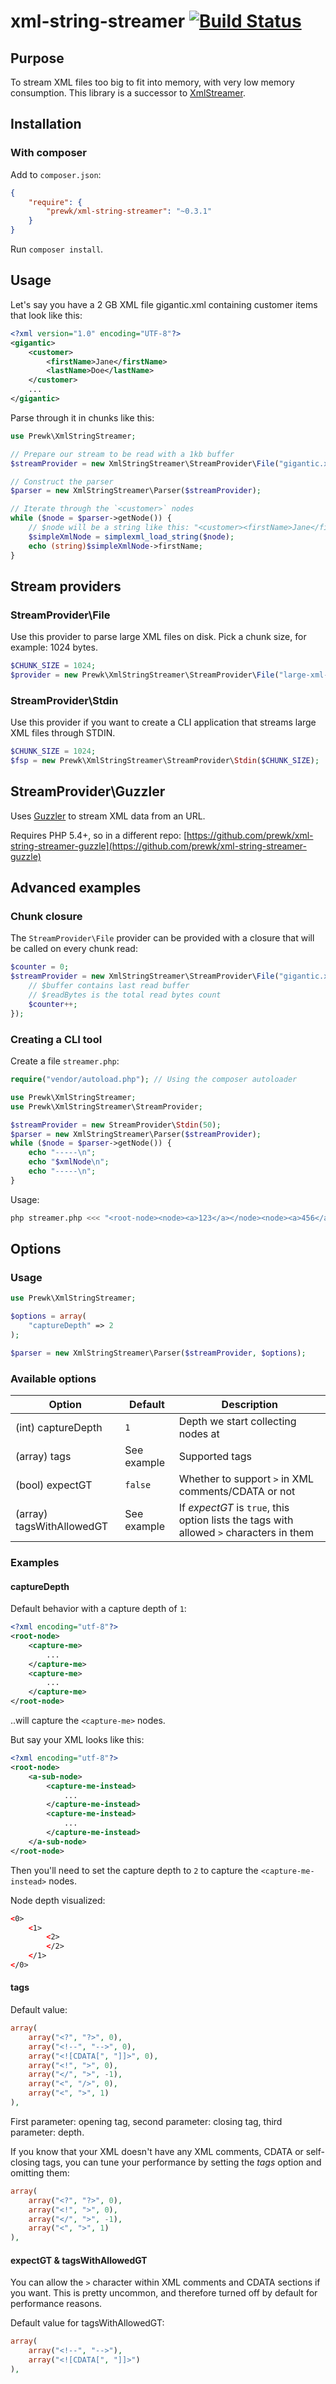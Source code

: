 xml-string-streamer [![Build Status](https://travis-ci.org/prewk/xml-string-streamer.svg?branch=master)](https://travis-ci.org/prewk/xml-string-streamer)
===================

Purpose
-------
To stream XML files too big to fit into memory, with very low memory consumption. This library is a successor to [XmlStreamer](https://github.com/prewk/XmlStreamer).

Installation
------------

### With composer

Add to `composer.json`:

````json
{
	"require": {
		"prewk/xml-string-streamer": "~0.3.1"
	}
}

````

Run `composer install`.

Usage
-----

Let's say you have a 2 GB XML file gigantic.xml containing customer items that look like this:

````xml
<?xml version="1.0" encoding="UTF-8"?>
<gigantic>
    <customer>
        <firstName>Jane</firstName>
        <lastName>Doe</lastName>
    </customer>
    ...
</gigantic>
````

Parse through it in chunks like this:

````php
use Prewk\XmlStringStreamer;

// Prepare our stream to be read with a 1kb buffer
$streamProvider = new XmlStringStreamer\StreamProvider\File("gigantic.xml", 1024);

// Construct the parser
$parser = new XmlStringStreamer\Parser($streamProvider);

// Iterate through the `<customer>` nodes
while ($node = $parser->getNode()) {
	// $node will be a string like this: "<customer><firstName>Jane</firstName><lastName>Doe</lastName></customer>"
	$simpleXmlNode = simplexml_load_string($node);
	echo (string)$simpleXmlNode->firstName;
}
````

Stream providers
---------

### StreamProvider\File

Use this provider to parse large XML files on disk. Pick a chunk size, for example: 1024 bytes.

````php
$CHUNK_SIZE = 1024;
$provider = new Prewk\XmlStringStreamer\StreamProvider\File("large-xml-file.xml", $CHUNK_SIZE);
````

### StreamProvider\Stdin

Use this provider if you want to create a CLI application that streams large XML files through STDIN.

````php
$CHUNK_SIZE = 1024;
$fsp = new Prewk\XmlStringStreamer\StreamProvider\Stdin($CHUNK_SIZE);
````

## StreamProvider\Guzzler

Uses [Guzzler](https://github.com/guzzle/guzzle) to stream XML data from an URL.

Requires PHP 5.4+, so in a different repo: [https://github.com/prewk/xml-string-streamer-guzzle](https://github.com/prewk/xml-string-streamer-guzzle)

Advanced examples
-----------------

### Chunk closure

The `StreamProvider\File` provider can be provided with a closure that will be called on every chunk read:

````php
$counter = 0;
$streamProvider = new XmlStringStreamer\StreamProvider\File("gigantic.xml", 1024, function($buffer, $readBytes) use (&$counter) {
	// $buffer contains last read buffer
	// $readBytes is the total read bytes count
	$counter++;
});
````

### Creating a CLI tool

Create a file `streamer.php`:

````php
require("vendor/autoload.php"); // Using the composer autoloader

use Prewk\XmlStringStreamer;
use Prewk\XmlStringStreamer\StreamProvider;

$streamProvider = new StreamProvider\Stdin(50);
$parser = new XmlStringStreamer\Parser($streamProvider);
while ($node = $parser->getNode()) {
    echo "-----\n";
    echo "$xmlNode\n";
    echo "-----\n";
}
````

Usage:

````sh
php streamer.php <<< "<root-node><node><a>123</a></node><node><a>456</a></node><node><a>789</a></node></root-node>"
````


Options
-------

### Usage

````php
use Prewk\XmlStringStreamer;

$options = array(
	"captureDepth" => 2
);

$parser = new XmlStringStreamer\Parser($streamProvider, $options);
````

### Available options

| Option | Default | Description |
| ------ | ------- | ----------- |
| (int) captureDepth | `1` | Depth we start collecting nodes at |
| (array) tags | See example | Supported tags |
| (bool) expectGT | `false` | Whether to support `>` in XML comments/CDATA or not |
| (array) tagsWithAllowedGT | See example | If _expectGT_ is `true`, this option lists the tags with allowed `>` characters in them |

### Examples

#### captureDepth

Default behavior with a capture depth of `1`:

````xml
<?xml encoding="utf-8"?>
<root-node>
	<capture-me>
		...
	</capture-me>
	<capture-me>
		...
	</capture-me>
</root-node>
````

..will capture the `<capture-me>` nodes.

But say your XML looks like this:

````xml
<?xml encoding="utf-8"?>
<root-node>
	<a-sub-node>
		<capture-me-instead>
			...
		</capture-me-instead>
		<capture-me-instead>
			...
		</capture-me-instead>
	</a-sub-node>
</root-node>
````
Then you'll need to set the capture depth to `2` to capture the `<capture-me-instead>` nodes.

Node depth visualized:

````xml
<0>
	<1>
		<2>
		</2>
	</1>
</0>
````

#### tags

Default value:

````php
array(
	array("<?", "?>", 0),
	array("<!--", "-->", 0),
	array("<![CDATA[", "]]>", 0),
	array("<!", ">", 0),
	array("</", ">", -1),
	array("<", "/>", 0),
	array("<", ">", 1)
),
````

First parameter: opening tag, second parameter: closing tag, third parameter: depth.

If you know that your XML doesn't have any XML comments, CDATA or self-closing tags, you can tune your performance by setting the _tags_ option and omitting them:

````php
array(
	array("<?", "?>", 0),
	array("<!", ">", 0),
	array("</", ">", -1),
	array("<", ">", 1)
),
````

#### expectGT & tagsWithAllowedGT

You can allow the `>` character within XML comments and CDATA sections if you want. This is pretty uncommon, and therefore turned off by default for performance reasons.

Default value for tagsWithAllowedGT:

````php
array(
	array("<!--", "-->"),
	array("<![CDATA[", "]]>")
),
````
